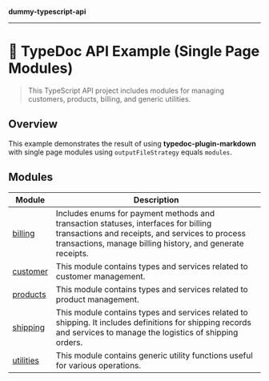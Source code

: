 **dummy-typescript-api**

***

# :wave: TypeDoc API Example (Single Page Modules)

> This TypeScript API project includes modules for managing customers, products, billing, and generic utilities.

## Overview

This example demonstrates the result of using **typedoc-plugin-markdown** with single page modules using `outputFileStrategy` equals `modules`.

## Modules

| Module | Description |
| ------ | ------ |
| [billing](billing.md) | Includes enums for payment methods and transaction statuses, interfaces for billing transactions and receipts, and services to process transactions, manage billing history, and generate receipts. |
| [customer](customer.md) | This module contains types and services related to customer management. |
| [products](products.md) | This module contains types and services related to product management. |
| [shipping](shipping.md) | This module contains types and services related to shipping. It includes definitions for shipping records and services to manage the logistics of shipping orders. |
| [utilities](utilities.md) | This module contains generic utility functions useful for various operations. |
